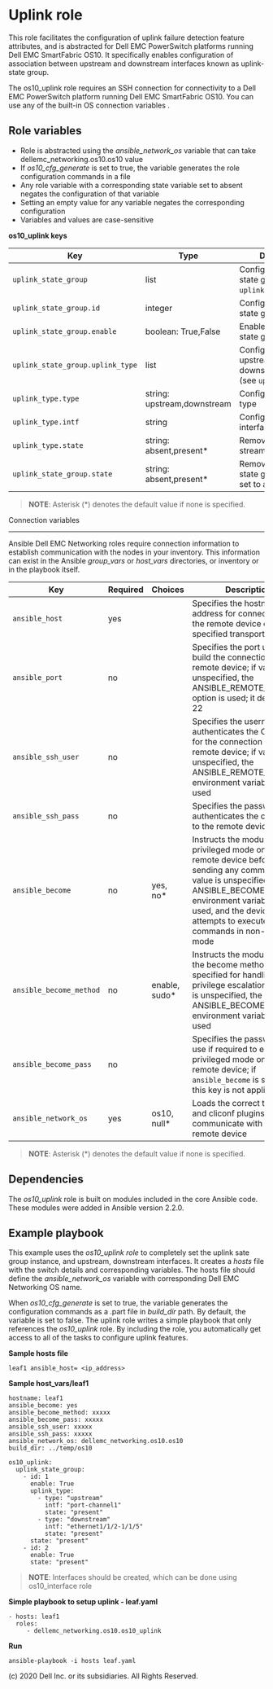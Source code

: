 Uplink role
===========

This role facilitates the configuration of uplink failure detection feature attributes, and is abstracted for Dell EMC PowerSwitch platforms running Dell EMC SmartFabric OS10. It specifically enables configuration of  association between upstream and downstream interfaces known as uplink-state group.

The os10_uplink role requires an SSH connection for connectivity to a Dell EMC PowerSwitch platform running Dell EMC SmartFabric OS10. You can use any of the built-in OS connection variables .

Role variables
--------------

- Role is abstracted using the *ansible_network_os* variable that can take dellemc_networking.os10.os10 value
- If *os10_cfg_generate* is set to true, the variable generates the role configuration commands in a file
- Any role variable with a corresponding state variable set to absent negates the configuration of that variable
- Setting an empty value for any variable negates the corresponding configuration
- Variables and values are case-sensitive

**os10_uplink keys**

| Key        | Type                      | Description                                             | Support               |
|------------|---------------------------|---------------------------------------------------------|-----------------------|
| ``uplink_state_group`` | list | Configure the uplink state group (see ``uplink_state_group.*``) | os10 |
| ``uplink_state_group.id`` | integer | Configure the uplink state group instance | os10 |
| ``uplink_state_group.enable`` | boolean: True,False | Enable the uplink state group instance | os10 |
| ``uplink_state_group.uplink_type`` | list | Configure the upstream & downstream attribute (see ``uplink_type.*``) | os10 |
| ``uplink_type.type`` | string: upstream,downstream | Configure the uplink type | os10 |
| ``uplink_type.intf`` | string | Configure the uplink interface | os10 |
| ``uplink_type.state`` | string: absent,present\* | Removes the uplink stream if set to absent | os10 |
| ``uplink_state_group.state`` | string: absent,present\* | Removes the uplink state group instance if set to absent | os10 |

> **NOTE**: Asterisk (\*) denotes the default value if none is specified. 

Connection variables
********************

Ansible Dell EMC Networking roles require connection information to establish communication with the nodes in your inventory. This information can exist in the Ansible *group_vars* or *host_vars* directories, or inventory or in the playbook itself.

| Key         | Required | Choices    | Description                                         |
|-------------|----------|------------|-----------------------------------------------------|
| ``ansible_host`` | yes      |            | Specifies the hostname or address for connecting to the remote device over the specified transport |
| ``ansible_port`` | no       |            | Specifies the port used to build the connection to the remote device; if value is unspecified, the ANSIBLE_REMOTE_PORT option is used; it defaults to 22 |
| ``ansible_ssh_user`` | no       |            | Specifies the username that authenticates the CLI login for the connection to the remote device; if value is unspecified, the ANSIBLE_REMOTE_USER environment variable value is used  |
| ``ansible_ssh_pass`` | no       |            | Specifies the password that authenticates the connection to the remote device |
| ``ansible_become`` | no       | yes, no\*   | Instructs the module to enter privileged mode on the remote device before sending any commands; if value is unspecified, the ANSIBLE_BECOME environment variable value is used, and the device attempts to execute all commands in non-privileged mode |
| ``ansible_become_method`` | no       | enable, sudo\*   | Instructs the module to allow the become method to be specified for handling privilege escalation; if value is unspecified, the ANSIBLE_BECOME_METHOD environment variable value is used |
| ``ansible_become_pass`` | no       |            | Specifies the password to use if required to enter privileged mode on the remote device; if ``ansible_become`` is set to no this key is not applicable |
| ``ansible_network_os`` | yes      | os10, null\*  | Loads the correct terminal and cliconf plugins to communicate with the remote device |

> **NOTE**: Asterisk (\*) denotes the default value if none is specified.

Dependencies
------------

The *os10_uplink* role is built on modules included in the core Ansible code. These modules were added in Ansible version 2.2.0.

Example playbook
----------------

This example uses the *os10_uplink role* to completely set the uplink sate group instance, and upstream, downstream interfaces. It creates a *hosts* file with the switch details and corresponding variables. The hosts file should define the *ansible_network_os* variable with corresponding Dell EMC Networking OS name. 

When *os10_cfg_generate* is set to true, the variable generates the configuration commands as a .part file in *build_dir* path. By default, the variable is set to false. The uplink role writes a simple playbook that only references the *os10_uplink* role. By including the role, you automatically get access to all of the tasks to configure uplink features. 

**Sample hosts file**
 
    leaf1 ansible_host= <ip_address> 

**Sample host_vars/leaf1**

    hostname: leaf1
    ansible_become: yes
    ansible_become_method: xxxxx
    ansible_become_pass: xxxxx
    ansible_ssh_user: xxxxx
    ansible_ssh_pass: xxxxx
    ansible_network_os: dellemc_networking.os10.os10
    build_dir: ../temp/os10
	  
    os10_uplink:
      uplink_state_group:
        - id: 1
          enable: True
          uplink_type:
            - type: "upstream"
              intf: "port-channel1"
              state: "present"
            - type: "downstream"
              intf: "ethernet1/1/2-1/1/5"
              state: "present"
          state: "present"
        - id: 2
          enable: True
          state: "present"

> **NOTE**: Interfaces should be created, which can be done using os10_interface role
 
**Simple playbook to setup uplink - leaf.yaml**

    - hosts: leaf1
      roles:
         - dellemc_networking.os10.os10_uplink

**Run**

    ansible-playbook -i hosts leaf.yaml

(c) 2020 Dell Inc. or its subsidiaries. All Rights Reserved.

